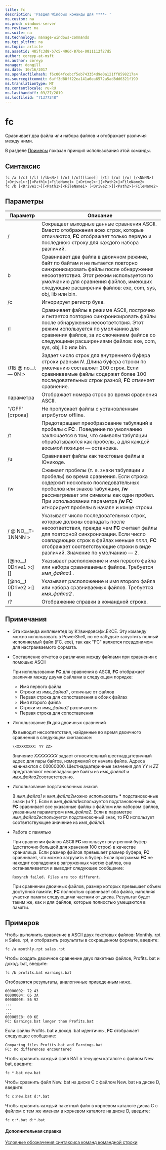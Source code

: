 ```yaml
---
title: fc
description: 'Раздел Windows команды для ****- '
ms.custom: na
ms.prod: windows-server
ms.reviewer: na
ms.suite: na
ms.technology: manage-windows-commands
ms.tgt_pltfrm: na
ms.topic: article
ms.assetid: 485fc3d8-b7c5-496d-87be-0011112f27d5
author: coreyp-at-msft
ms.author: coreyp
manager: dongill
ms.date: 10/16/2017
ms.openlocfilehash: f6c004fcebcf5eb743354d9e0a121ff8598217a4
ms.sourcegitcommit: 6aff3d88ff22ea141a6ea6572a5ad8dd6321f199
ms.translationtype: MT
ms.contentlocale: ru-RU
ms.lasthandoff: 09/27/2019
ms.locfileid: "71377248"
---
```

# <a name="fc"></a>fc



Сравнивает два файла или набора файлов и отображает различия между ними.

В разделе [Примеры](#BKMK_examples) показан принцип использования этой команды.

## <a name="syntax"></a>Синтаксис

```
fc /a [/c] [/l] [/lb<N>] [/n] [/off[line]] [/t] [/u] [/w] [/<NNNN>] [<Drive1>:][<Path1>]<FileName1> [<Drive2>:][<Path2>]<FileName2>
fc /b [<Drive1:>][<Path1>]<FileName1> [<Drive2:>][<Path2>]<FileName2>
```

## <a name="parameters"></a>Параметры

|            Параметр             |                                                                                                                                     Описание                                                                                                                                      |
|----------------------------------|--------------------------------------------------------------------------------------------------------------------------------------------------------------------------------------------------------------------------------------------------------------------------------------|
|                /                |                                                 Сокращает выходные данные сравнения ASCII. Вместо отображения всех строк, которые отличаются, **FC** отображает только первую и последнюю строку для каждого набора различий.                                                  |
|                b                |             Сравнивает два файла в двоичном режиме, байт по байтам и не пытается повторно синхронизировать файлы после обнаружения несоответствия. Этот режим используется по умолчанию для сравнения файлов, имеющих следующие расширения файлов: exe, com, sys, obj, lib или bin.              |
|                /c                |                                                                                                                               Игнорирует регистр букв.                                                                                                                               |
|                /l                |               Сравнивает файлы в режиме ASCII, построчно и пытается повторно синхронизировать файлы после обнаружения несоответствия. Этот режим используется по умолчанию для сравнения файлов, за исключением файлов со следующими расширениями файлов: exe, com, sys, obj, lib или bin.                |
|             /ЛБ @ no__t — 0N >              |                         Задает число строк для внутреннего буфера строки равным *N*. Длина буфера строки по умолчанию составляет 100 строк. Если сравниваемые файлы содержат более 100 последовательных строк разной, **FC** отменяет сравнение.                         |
|                параметра                |                                                                                                                Отображает номера строк во время сравнения ASCII.                                                                                                                 |
|            "/OFF" [строка]            |                                                                                                               Не пропускает файлы с установленным атрибутом offline.                                                                                                               |
|                /t                |                                                                    Предотвращает преобразование табуляций в пробелы с **FC** . Поведение по умолчанию заключается в том, что символы табуляции обрабатываются как пробелы, а для каждой восьмой позиции — остановка.                                                                    |
|                /u                |                                                                                                                        Сравнивает файлы как текстовые файлы в Юникоде.                                                                                                                         |
|                /w                |         Сжимает пробелы (т. е. знаки табуляции и пробелы) во время сравнения. Если строка содержит несколько последовательных пробелов или знаков табуляции, **/w** рассматривает эти символы как один пробел. При использовании параметра **/w** **FC** игнорирует пробелы в начале и конце строки.         |
|             / @ NO__T-1NNNN >             | Указывает число последовательных строк, которые должны совпадать после несоответствия, прежде чем **FC** считает файлы для повторной синхронизации. Если число совпадающих строк в файлах меньше *nnnn*, **FC** отображает соответствующие строки в виде различий. Значение по умолчанию — 2. |
| [@no__t 0Drive1 >:] [<Path1>] <FileName1> |                                                                                        Указывает расположение и имя первого файла или набора сравниваемых файлов. Требуется *имя_файла1* .                                                                                        |
| [@no__t 0Drive2 >:] [<Path2>] <FileName2> |                                                                                       Указывает расположение и имя второго файла или набора сравниваемых файлов. Требуется *имя_файла2* .                                                                                        |
|                /?                |                                                                                                                         Отображение справки в командной строке.                                                                                                                         |

## <a name="remarks"></a>Примечания

-   Эта команда имплеметед by К:\виндовс\фк.ЕКСЕ. Эту команду можно использовать в PowerShell, но не забудьте запустить полный исполняемый файл (FC. exe), так как "FC" является псевдонимом для настраиваемого формата.

-   Составление отчетов о различиях между файлами при сравнении с помощью ASCII

    При использовании **FC** для сравнения в ASCII, **FC** отображает различия между двумя файлами в следующем порядке:  
    -   Имя первого файла
    -   Строки из *имя_файла1* , отличные от файлов
    -   Первая строка для сопоставления в обоих файлах
    -   Имя второго файла
    -   Строки из *имя_файла2* различаются
    -   Первая строка для сопоставления
-   Использование **/b** для двоичных сравнений

    **/b** выводит несоответствия, найденные во время двоичного сравнения в следующем синтаксисе:

    `\<XXXXXXXX: YY ZZ>`

    Значение *XXXXXXXX* задает относительный шестнадцатеричный адрес для пары байтов, измеряемой от начала файла. Адреса начинаются с 00000000. Шестнадцатеричные значения для *YY* и *ZZ* представляют несовпадающие байты из *имя_файла1* и *имя_файла2*соответственно.
-   Использование подстановочных знаков

    В *имя_файла1* и *имя_файла2*можно использовать **&#42;** подстановочные знаки (и **?** ). Если в *имя_файла1*используется подстановочный знак, **FC** сравнивает все указанные файлы с файлом или набором файлов, указанным параметром *имя_файла2*. Если в параметре *имя_файла2*используется подстановочный знак, то **FC** использует соответствующее значение из *имя_файла1*.
-   Работа с памятью

    При сравнении файлов ASCII **FC** использует внутренний буфер (достаточно большой для хранения 100 строк) в качестве хранилища. Если размер файлов превышает размер буфера, **FC** сравнивает, что можно загрузить в буфер. Если программа **FC** не находит совпадения в загруженных частях файлов, она останавливается и выводит следующее сообщение:

    `Resynch failed. Files are too different.`

    При сравнении двоичных файлов, размер которых превышает объем доступной памяти, **FC** полностью сравнивает оба файла, наполняя участки памяти следующими частями от диска. Результат будет таким же, как и для файлов, которые полностью умещаются в памяти.

## <a name="BKMK_examples"></a>Примеров

Чтобы выполнить сравнение в ASCII двух текстовых файлов: Monthly. rpt и Sales. rpt, и отобразить результаты в сокращенном формате, введите:
```
fc /a monthly.rpt sales.rpt 
```
Чтобы создать двоичное сравнение двух пакетных файлов, Profits. bat и доход. bat, введите:
```
fc /b profits.bat earnings.bat
```
Отобразятся результаты, аналогичные приведенным ниже.
```
00000002: 72 43
00000004: 65 3A
0000000E: 56 92
...
...
...
000005E8: 00 6E
FC: Earnings.bat longer than Profits.bat
```
Если файлы Profits. bat и доход. bat идентичны, **FC** отображает следующее сообщение:
```
Comparing files Profits.bat and Earnings.bat
FC: no differences encountered
```
Чтобы сравнить каждый файл BAT в текущем каталоге с файлом New. bat, введите:
```
fc *.bat new.bat
```
Чтобы сравнить файл New. bat на диске C с файлом New. bat на диске D, введите:
```
fc c:new.bat d:*.bat
```
Чтобы сравнить каждый пакетный файл в корневом каталоге диска C с файлом с тем же именем в корневом каталоге на диске D, введите:
```
fc c:*.bat d:*.bat
```

#### <a name="additional-references"></a>Дополнительная справка

[Условные обозначения синтаксиса команд командной строки](command-line-syntax-key.md)
